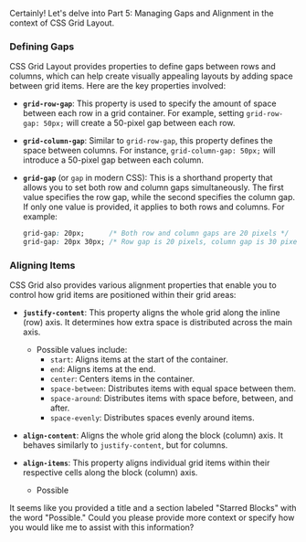 
Certainly! Let's delve into Part 5: Managing Gaps and Alignment in the context of CSS Grid Layout.

### Defining Gaps

CSS Grid Layout provides properties to define gaps between rows and columns, which can help create visually appealing layouts by adding space between grid items. Here are the key properties involved:

- **`grid-row-gap`**: This property is used to specify the amount of space between each row in a grid container. For example, setting `grid-row-gap: 50px;` will create a 50-pixel gap between each row.

- **`grid-column-gap`**: Similar to `grid-row-gap`, this property defines the space between columns. For instance, `grid-column-gap: 50px;` will introduce a 50-pixel gap between each column.

- **`grid-gap`** (or `gap` in modern CSS): This is a shorthand property that allows you to set both row and column gaps simultaneously. The first value specifies the row gap, while the second specifies the column gap. If only one value is provided, it applies to both rows and columns. For example:
  ```css
  grid-gap: 20px;      /* Both row and column gaps are 20 pixels */
  grid-gap: 20px 30px; /* Row gap is 20 pixels, column gap is 30 pixels */
  ```

### Aligning Items

CSS Grid also provides various alignment properties that enable you to control how grid items are positioned within their grid areas:

- **`justify-content`**: This property aligns the whole grid along the inline (row) axis. It determines how extra space is distributed across the main axis.
  
  - Possible values include:
    - `start`: Aligns items at the start of the container.
    - `end`: Aligns items at the end.
    - `center`: Centers items in the container.
    - `space-between`: Distributes items with equal space between them.
    - `space-around`: Distributes items with space before, between, and after.
    - `space-evenly`: Distributes spaces evenly around items.

- **`align-content`**: Aligns the whole grid along the block (column) axis. It behaves similarly to `justify-content`, but for columns.

- **`align-items`**: This property aligns individual grid items within their respective cells along the block (column) axis.
  
  - Possible

 It seems like you provided a title and a section labeled "Starred Blocks" with the word "Possible." Could you please provide more context or specify how you would like me to assist with this information?